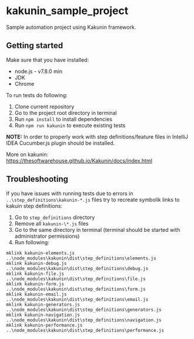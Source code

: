 # kakunin_sample_project
Sample automation project using Kakunin framework.

## Getting started

Make sure that you have installed:
* node.js - v7.8.0 min
* JDK
* Chrome

To run tests do following:
1. Clone current repository
1. Go to the project root directory in terminal
1. Run ```npm install``` to install dependencies
1. Run ```npm run kakunin``` to execute existing tests

**NOTE:**
In order to properly work with step definitions/feature files in IntelliJ IDEA Cucumber.js plugin should be installed.

More on kakunin: https://thesoftwarehouse.github.io/Kakunin/docs/index.html
 
## Troubleshooting
If you have issues with running tests due to errors in ```..\step_definitions\kakunin-*.js``` files try to recreate symbolik links to kakuin step definitions:
1. Go to ```step_definitions``` directory
1. Remove all ```kakunin-\*.js``` files
1. Go to the same directory in terminal (terminal should be started with administrator permissions)
1. Run following:
```mklink kakunin-debug.js ..\node_modules\kakunin\dist\step_definitions\debug.js
mklink kakunin-elements.js ..\node_modules\kakunin\dist\step_definitions\elements.js
mklink kakunin-debug.js ..\node_modules\kakunin\dist\step_definitions\debug.js 
mklink kakunin-file.js ..\node_modules\kakunin\dist\step_definitions\file.js 
mklink kakunin-form.js ..\node_modules\kakunin\dist\step_definitions\form.js 
mklink kakunin-email.js ..\node_modules\kakunin\dist\step_definitions\email.js
mklink kakunin-generators.js ..\node_modules\kakunin\dist\step_definitions\generators.js 
mklink kakunin-navigation.js ..\node_modules\kakunin\dist\step_definitions\navigation.js 
mklink kakunin-performance.js ..\node_modules\kakunin\dist\step_definitions\performance.js
